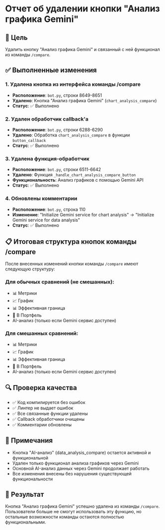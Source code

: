 # Отчет об удалении кнопки "Анализ графика Gemini"

## 🎯 Цель
Удалить кнопку "Анализ графика Gemini" и связанный с ней функционал из команды `/compare`.

## ✅ Выполненные изменения

### 1. Удалена кнопка из интерфейса команды /compare
- **Расположение**: `bot.py`, строки 8649-8651
- **Удалено**: Кнопка "Анализ графика Gemini" (`chart_analysis_compare`)
- **Статус**: ✅ Выполнено

### 2. Удален обработчик callback'а
- **Расположение**: `bot.py`, строки 6288-6290
- **Удалено**: Обработка `chart_analysis_compare` в функции `button_callback`
- **Статус**: ✅ Выполнено

### 3. Удалена функция-обработчик
- **Расположение**: `bot.py`, строки 6511-6642
- **Удалено**: Функция `_handle_chart_analysis_compare_button`
- **Функциональность**: Анализ графиков с помощью Gemini API
- **Статус**: ✅ Выполнено

### 4. Обновлены комментарии
- **Расположение**: `bot.py`, строка 110
- **Изменение**: "Initialize Gemini service for chart analysis" → "Initialize Gemini service for data analysis"
- **Статус**: ✅ Выполнено

## 📋 Итоговая структура кнопок команды /compare

После внесенных изменений кнопки команды `/compare` имеют следующую структуру:

### Для обычных сравнений (не смешанных):
- 📊 Метрики
- 📈 График
- 📊 Эффективная граница
- 💼 В Портфель
- AI-анализ (только если Gemini сервис доступен)

### Для смешанных сравнений:
- 📊 Метрики
- 📈 График
- 📊 Эффективная граница
- 💼 В Портфель
- AI-анализ (только если Gemini сервис доступен)

## 🔍 Проверка качества

- ✅ Код компилируется без ошибок
- ✅ Линтер не выдает ошибок
- ✅ Все связанные функции удалены
- ✅ Callback обработчики очищены
- ✅ Комментарии обновлены

## 📝 Примечания

- Кнопка "AI-анализ" (data_analysis_compare) остается активной и функциональной
- Удален только функционал анализа графиков через Gemini
- Основной AI-анализ данных через Gemini продолжает работать
- Все изменения внесены без нарушения существующей функциональности

## 🎉 Результат

Кнопка "Анализ графика Gemini" успешно удалена из команды `/compare`. Пользователи больше не смогут использовать эту функцию, но остальные возможности команды остаются полностью функциональными.

